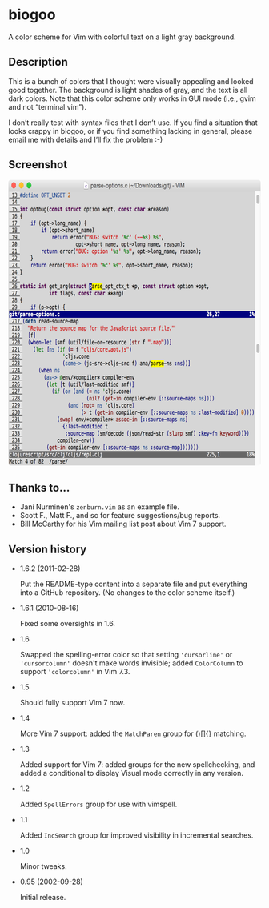 # biogoo

A color scheme for Vim with colorful text on a light gray background.

## Description

This is a bunch of colors that I thought were visually appealing and looked good together. The background is light shades of gray, and the text is all dark colors. Note that this color scheme only works in GUI mode (i.e., gvim and not “terminal vim”).

I don’t really test with syntax files that I don’t use. If you find a situation that looks crappy in biogoo, or if you find something lacking in general, please email me with details and I’ll fix the problem :-)

## Screenshot

<img src="https://github.com/bdesham/biogoo/raw/master/screenshot.png" alt="Screenshot of this color scheme" width="662" height="571" />

## Thanks to…

* Jani Nurminen's `zenburn.vim` as an example file.
* Scott F., Matt F., and sc for feature suggestions/bug reports.
* Bill McCarthy for his Vim mailing list post about Vim 7 support.

## Version history

* 1.6.2 (2011-02-28)

    Put the README-type content into a separate file and put everything into a GitHub repository.  (No changes to the color scheme itself.)
 
* 1.6.1 (2010-08-16)

    Fixed some oversights in 1.6.

* 1.6

    Swapped the spelling-error color so that setting `'cursorline'` or `'cursorcolumn'` doesn't make words invisible; added `ColorColumn` to support `'colorcolumn'` in Vim 7.3.

* 1.5

    Should fully support Vim 7 now.

* 1.4

    More Vim 7 support: added the `MatchParen` group for ()[]{} matching.

* 1.3

    Added support for Vim 7: added groups for the new spellchecking, and added a conditional to display Visual mode correctly in any version.

* 1.2

    Added `SpellErrors` group for use with vimspell.

* 1.1

    Added `IncSearch` group for improved visibility in incremental searches.

* 1.0

    Minor tweaks.

* 0.95 (2002-09-28)

    Initial release.
